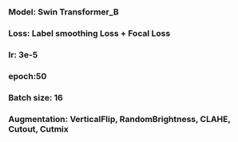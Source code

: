### Model: Swin Transformer_B
### Loss: Label smoothing Loss + Focal Loss
### lr: 3e-5
### epoch:50
### Batch size: 16
### Augmentation: VerticalFlip, RandomBrightness, CLAHE, Cutout, Cutmix
